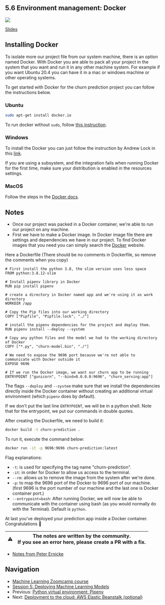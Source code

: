 ## 5.6 Environment management: Docker

<!-- markdownlint-disable MD033 -->
<!-- markdownlint-disable MD045 -->
<a href="https://www.youtube.com/watch?v=wAtyYZ6zvAs&list=PL3MmuxUbc_hIhxl5Ji8t4O6lPAOpHaCLR"><img src="images/thumbnail-5-06.jpg"></a>

[Slides](https://www.slideshare.net/AlexeyGrigorev/ml-zoomcamp-5-model-deployment)

## Installing Docker

To isolate more our project file from our system machine, there is an option named Docker. With Docker you are able to pack all your project in the system that you want and run it in any other machine system. For example if you want Ubuntu 20.4 you can have it in a mac or windows machine or other operating systems.

To get started with Docker for the churn prediction project you can follow the instructions below.

### Ubuntu 

```bash
sudo apt-get install docker.io
```

To run docker without `sudo`, follow [this instruction](https://docs.docker.com/engine/install/linux-postinstall/).

### Windows

To install the Docker you can just follow the instruction by Andrew Lock in this [link](https://andrewlock.net/installing-docker-desktop-for-windows/).

If you are using a subsystem, and the integration fails when running Docker for the first time, make sure your distribution is enabled in the resources settings.

### MacOS

Follow the steps in the [Docker docs](https://docs.docker.com/desktop/install/mac-install/).


## Notes

- Once our project was packed in a Docker container, we're able to run our project on any machine.
- First we have to make a Docker image. In Docker image file there are settings and dependencies we have in our project. To find Docker images that you need you can simply search the [Docker](https://hub.docker.com/search?type=image) website.

Here a Dockerfile (There should be no comments in Dockerfile, so remove the comments when you copy)

```docker
# First install the python 3.8, the slim version uses less space
FROM python:3.8.12-slim

# Install pipenv library in Docker
RUN pip install pipenv

# create a directory in Docker named app and we're using it as work directory
WORKDIR /app

# Copy the Pip files into our working directory
COPY ["Pipfile", "Pipfile.lock", "./"]

# install the pipenv dependencies for the project and deploy them.
RUN pipenv install --deploy --system

# Copy any python files and the model we had to the working directory of Docker
COPY ["*.py", "churn-model.bin", "./"]

# We need to expose the 9696 port because we're not able to communicate with Docker outside it
EXPOSE 9696

# If we run the Docker image, we want our churn app to be running
ENTRYPOINT ["gunicorn", "--bind=0.0.0.0:9696", "churn_serving:app"]
```

The flags `--deploy` and `--system` make sure that we install the dependencies directly inside the Docker container without creating an additional virtual environment (which `pipenv` does by default).

If we don't put the last line `ENTRYPOINT`, we will be in a python shell.
Note that for the entrypoint, we put our commands in double quotes.

After creating the Dockerfile, we need to build it:

```bash
docker build -t churn-prediction .
```

To run it,  execute the command below:

```bash
docker run -it -p 9696:9696 churn-prediction:latest
```

Flag explanations:

- `-t`: is used for specifying the tag name "churn-prediction".
- `-it`: in order for Docker to allow us access to the terminal.
- `--rm`: allows us to remove the image from the system after we're done.
- `-p`: to map the 9696 port of the Docker to 9696 port of our machine. (first 9696 is the port number of our machine and the last one is Docker container port.)
- `--entrypoint=bash`: After running Docker, we will now be able to communicate with the container using bash (as you would normally do with the Terminal). Default is `python`.

At last you've deployed your prediction app inside a Docker container. Congratulations 🥳

|⚠️|The notes are written by the community.<br>If you see an error here, please create a PR with a fix.|
|---|:-:|

- [Notes from Peter Ernicke](https://knowmledge.com/2023/10/14/ml-zoomcamp-2023-deploying-machine-learning-models-part-6/)

## Navigation

- [Machine Learning Zoomcamp course](../)
- [Session 5: Deploying Machine Learning Models](./)
- Previous: [Python virtual environment: Pipenv](05-pipenv.md)
- Next: [Deployment to the cloud: AWS Elastic Beanstalk (optional)](07-aws-eb.md)
